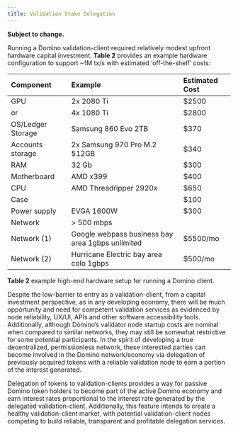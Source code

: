 ```yaml
---
title: Validation Stake Delegation
---
```


**Subject to change.**

Running a Domino validation-client required relatively modest upfront hardware capital investment. **Table 2** provides an example hardware configuration to support ~1M tx/s with estimated ‘off-the-shelf’ costs:

| Component         | Example                                          | Estimated Cost |
| :---------------- | :----------------------------------------------- | :------------- |
| GPU               | 2x 2080 Ti                                       | \$2500         |
| or                | 4x 1080 Ti                                       | \$2800         |
| OS/Ledger Storage | Samsung 860 Evo 2TB                              | \$370          |
| Accounts storage  | 2x Samsung 970 Pro M.2 512GB                     | \$340          |
| RAM               | 32 Gb                                            | \$300          |
| Motherboard       | AMD x399                                         | \$400          |
| CPU               | AMD Threadripper 2920x                           | \$650          |
| Case              |                                                  | \$100          |
| Power supply      | EVGA 1600W                                       | \$300          |
| Network           | &gt; 500 mbps                                    |                |
| Network \(1\)     | Google webpass business bay area 1gbps unlimited | \$5500/mo      |
| Network \(2\)     | Hurricane Electric bay area colo 1gbps           | \$500/mo       |

**Table 2** example high-end hardware setup for running a Domino client.

Despite the low-barrier to entry as a validation-client, from a capital investment perspective, as in any developing economy, there will be much opportunity and need for competent validation services as evidenced by node reliability, UX/UI, APIs and other software accessibility tools. Additionally, although Domino’s validator node startup costs are nominal when compared to similar networks, they may still be somewhat restrictive for some potential participants. In the spirit of developing a true decentralized, permissionless network, these interested parties can become involved in the Domino network/economy via delegation of previously acquired tokens with a reliable validation node to earn a portion of the interest generated.

Delegation of tokens to validation-clients provides a way for passive Domino token holders to become part of the active Domino economy and earn interest rates proportional to the interest rate generated by the delegated validation-client. Additionally, this feature intends to create a healthy validation-client market, with potential validation-client nodes competing to build reliable, transparent and profitable delegation services.
